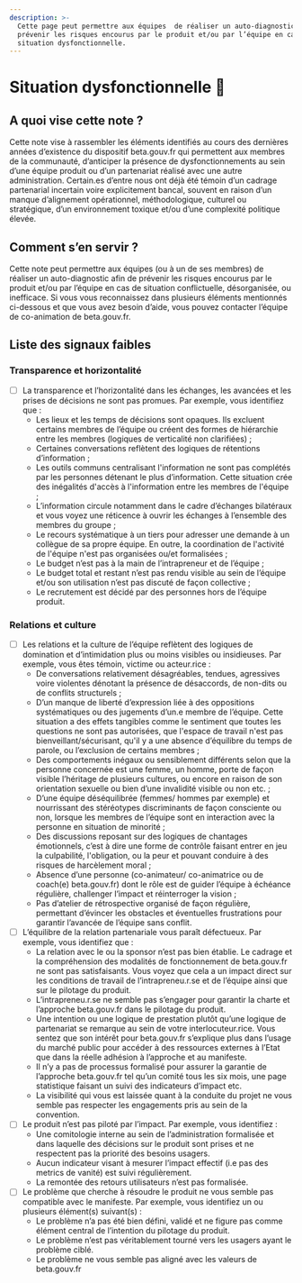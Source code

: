 ```yaml
---
description: >-
  Cette page peut permettre aux équipes  de réaliser un auto-diagnostic afin de
  prévenir les risques encourus par le produit et/ou par l’équipe en cas de
  situation dysfonctionnelle.
---
```


# Situation dysfonctionnelle 🙇

## **A quoi vise cette note ?** 

Cette note vise à rassembler les éléments identifiés au cours des dernières années d’existence du dispositif beta.gouv.fr qui permettent aux membres de la communauté, d’anticiper la présence de dysfonctionnements au sein d’une équipe produit ou d’un partenariat réalisé avec une autre administration. Certain.es d’entre nous ont déjà été témoin d’un cadrage partenarial incertain voire explicitement bancal, souvent en raison d’un manque d’alignement opérationnel, méthodologique, culturel ou stratégique, d’un environnement toxique et/ou d’une complexité politique élevée.

## Comment s’en servir ? 

Cette note peut permettre aux équipes \(ou à un de ses membres\) de réaliser un auto-diagnostic afin de prévenir les risques encourus par le produit et/ou par l’équipe en cas de situation conflictuelle, désorganisée, ou inefficace. Si vous vous reconnaissez dans plusieurs éléments mentionnés ci-dessous et que vous avez besoin d’aide, vous pouvez contacter l’équipe de co-animation de beta.gouv.fr. 

## Liste des signaux faibles

### Transparence et horizontalité 

* [ ] La transparence et l’horizontalité dans les échanges, les avancées et les prises de décisions ne sont pas promues. Par exemple, vous identifiez que : 
  * Les lieux et les temps de décisions sont opaques. Ils excluent certains membres de l’équipe ou créent des formes de hiérarchie entre les membres \(logiques de verticalité non clarifiées\) ;
  * Certaines conversations reflètent des logiques de rétentions d’information ;
  * Les outils communs centralisant l'information ne sont pas complétés par les personnes détenant le plus d’information. Cette situation crée des inégalités d'accès à l'information entre les membres de l'équipe ;
  * L’information circule notamment dans le cadre d’échanges bilatéraux et vous voyez une réticence à ouvrir les échanges à l’ensemble des membres du groupe ;
  * Le recours systématique à un tiers pour adresser une demande à un collègue de sa propre équipe. En outre, la coordination de l'activité de l'équipe n'est pas organisées ou/et formalisées ;
  * Le budget n’est pas à la main de l’intrapreneur et de l’équipe ;
  * Le budget total et restant n’est pas rendu visible au sein de l’équipe et/ou son utilisation n’est pas discuté de façon collective ;
  * Le recrutement est décidé par des personnes hors de l’équipe produit. 

### Relations et culture 

* [ ] Les relations et la culture de l’équipe reflètent des logiques de domination et d’intimidation plus ou moins visibles ou insidieuses. Par exemple, vous êtes témoin, victime ou acteur.rice : 
  * De conversations relativement désagréables, tendues, agressives voire violentes dénotant la présence de désaccords, de non-dits ou de conflits structurels ; 
  * D’un manque de liberté d’expression liée à des oppositions systématiques ou des jugements d’un.e membre de l’équipe. Cette situation a des effets tangibles comme le sentiment que toutes les questions ne sont pas autorisées, que l'espace de travail n'est pas bienveillant/sécurisant, qu'il y a une absence d’équilibre du temps de parole, ou l’exclusion de certains membres ;
  * Des comportements inégaux ou sensiblement différents selon que la personne concernée est une femme, un homme, porte de façon visible l’héritage de plusieurs cultures, ou encore en raison de son orientation sexuelle ou bien d’une invalidité visible ou non etc. ; 
  * D’une équipe déséquilibrée \(femmes/ hommes par exemple\) et nourrissant des stéréotypes discriminants de façon consciente ou non, lorsque les membres de l’équipe sont en interaction avec la personne en situation de minorité ;
  * Des discussions reposant sur des logiques de chantages émotionnels, c’est à dire une forme de contrôle faisant entrer en jeu la culpabilité, l'obligation, ou la peur et pouvant conduire à des risques de harcèlement moral ;
  * Absence d’une personne \(co-animateur/ co-animatrice ou de coach\(e\) beta.gouv.fr\) dont le rôle est de guider l’équipe à échéance régulière, challenger l’impact et réinterroger la vision ;
  * Pas d’atelier de rétrospective organisé de façon régulière,  permettant d’évincer les obstacles et éventuelles frustrations pour garantir l’avancée de l’équipe sans conflit.  
* [ ] L’équilibre de la relation partenariale vous paraît défectueux. Par exemple, vous identifiez que : 
  * La relation avec le ou la sponsor n’est pas bien établie. Le cadrage et la compréhension des modalités de fonctionnement de beta.gouv.fr ne sont pas satisfaisants. Vous voyez que cela a un impact direct sur les conditions de travail de l’intrapreneu.r.se et de l’équipe ainsi que sur le pilotage du produit. 
  * L’intrapreneu.r.se ne semble pas s’engager pour garantir la charte et l’approche beta.gouv.fr dans le pilotage du produit. 
  * Une intention ou une logique de prestation plutôt qu’une logique de partenariat se remarque au sein de votre interlocuteur.rice. Vous sentez que son intérêt pour beta.gouv.fr s’explique plus dans l’usage du marché public pour accéder à des ressources externes à l’Etat que dans la réelle adhésion à l’approche et au manifeste. 
  * Il n’y a pas de processus formalisé pour assurer la garantie de l’approche beta.gouv.fr tel qu’un comité tous les six mois, une page statistique faisant un suivi des indicateurs d’impact etc. 
  * La visibilité qui vous est laissée quant à la conduite du projet ne vous semble pas respecter les engagements pris au sein de la convention.   
* [ ] Le produit n’est pas piloté par l’impact. Par exemple, vous identifiez : 
  * Une comitologie interne au sein de l’administration formalisée et dans laquelle des décisions sur le produit sont prises et ne respectent pas la priorité des besoins usagers. 
  * Aucun indicateur visant à mesurer l’impact effectif \(i.e pas des metrics de vanité\) est suivi régulièrement. 
  * La remontée des retours utilisateurs n’est pas formalisée.   
* [ ] Le problème que cherche à résoudre le produit ne vous semble pas compatible avec le manifeste. Par exemple, vous identifiez un ou plusieurs élément\(s\) suivant\(s\) :
  * Le problème n’a pas été bien défini, validé et ne figure pas comme élément central de l’intention du pilotage du produit. 
  * Le problème n’est pas véritablement tourné vers les usagers ayant le problème ciblé.
  * Le problème ne vous semble pas aligné avec les valeurs de beta.gouv.fr  

